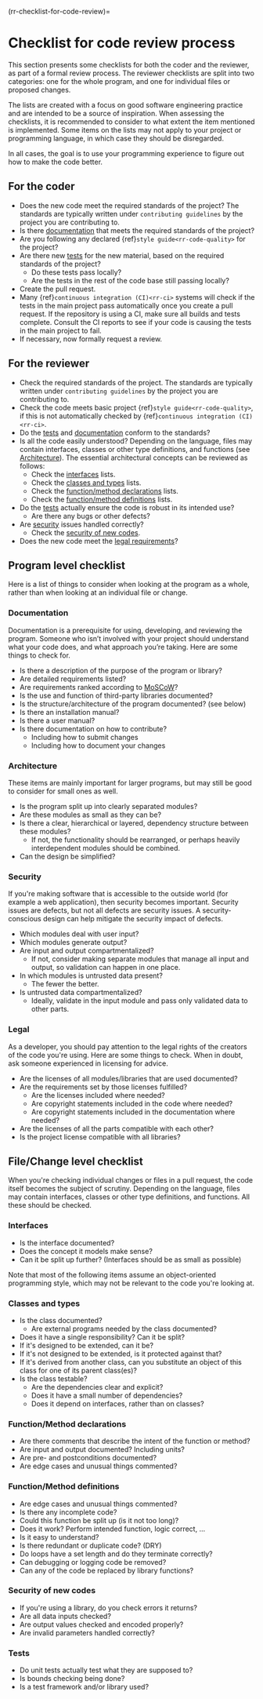 (rr-checklist-for-code-review)=
# Checklist for code review process

This section presents some checklists for both the coder and the reviewer, as part of a formal review process.
The reviewer checklists are split into two categories: one for the whole program, and one for individual files or proposed changes.

The lists are created with a focus on good software engineering practice and are intended to be a source of inspiration.
When assessing the checklists, it is recommended to consider to what extent the item mentioned is implemented.
Some items on the lists may not apply to your project or programming language, in which case they should be disregarded.

In all cases, the goal is to use your programming experience to figure out how to make the code better.

## For the coder

- Does the new code meet the required standards of the project?
  The standards are typically written under `contributing guidelines` by the project you are contributing to.
- Is there [documentation](#documentation) that meets the required standards of the project?
- Are you following any declared {ref}`style guide<rr-code-quality>` for the project?
- Are there new [tests](#tests) for the new material, based on the required standards of the project?
  - Do these tests pass locally?
  - Are the tests in the rest of the code base still passing locally?
- Create the pull request.
- Many {ref}`continuous integration (CI)<rr-ci>` systems will check if the tests in the main project pass automatically once you create a pull request.
  If the repository is using a CI, make sure all builds and tests complete.
  Consult the CI reports to see if your code is causing the tests in the main project to fail.
- If necessary, now formally request a review.

## For the reviewer

- Check the required standards of the project. The standards are typically written under
`contributing guidelines` by the project you are contributing to.
- Check the code meets basic project {ref}`style guide<rr-code-quality>`, if this is not automatically checked by {ref}`continuous integration (CI)<rr-ci>`.
- Do the [tests](#tests) and [documentation](#documentation) conform to the standards?
- Is all the code easily understood? Depending on the language, files may contain interfaces, classes or other type definitions, and functions (see [Architecture](#architecture)).
    The essential architectural concepts can be reviewed as follows:
  - Check the [interfaces](#interfaces) lists.
  - Check the [classes and types](#classes-and-types) lists.
  - Check the [function/method declarations](#function-method-declarations) lists.
  - Check the [function/method definitions](#function-method-definitions) lists.
- Do the [tests](#tests) actually ensure the code is robust in its intended use?
  - Are there any bugs or other defects?
- Are [security](#security) issues handled correctly?
  - Check the [security of new codes](#security-of-new-codes).
- Does the new code meet the [legal requirements](#legal)?

## Program level checklist

Here is a list of things to consider when looking at the program as a whole,
rather than when looking at an individual file or change.

### Documentation

Documentation is a prerequisite for using, developing, and reviewing the program.
Someone who isn’t involved with your project should understand what your code does,
and what approach you’re taking. Here are some things to check for.

- Is there a description of the purpose of the program or library?
- Are detailed requirements listed?
- Are requirements ranked according to [MoSCoW](https://en.wikipedia.org/wiki/MoSCoW_method)?
- Is the use and function of third-party libraries documented?
- Is the structure/architecture of the program documented? (see below)
- Is there an installation manual?
- Is there a user manual?
- Is there documentation on how to contribute?
  - Including how to submit changes
  - Including how to document your changes

### Architecture

These items are mainly important for larger programs, but may still be good
to consider for small ones as well.

- Is the program split up into clearly separated modules?
- Are these modules as small as they can be?
- Is there a clear, hierarchical or layered, dependency structure between
  these modules?
  - If not, the functionality should be rearranged, or perhaps heavily
    interdependent modules should be combined.
- Can the design be simplified?

### Security

If you're making software that is accessible to the outside world (for example a web
application), then security becomes important. Security issues are defects,
but not all defects are security issues. A security-conscious design can help
mitigate the security impact of defects.

- Which modules deal with user input?
- Which modules generate output?
- Are input and output compartmentalized?
  - If not, consider making separate modules that manage all input
    and output, so validation can happen in one place.
- In which modules is untrusted data present?
  - The fewer the better.
- Is untrusted data compartmentalized?
  - Ideally, validate in the input module and pass only
    validated data to other parts.

### Legal

As a developer, you should pay attention to the legal rights of the
creators of the code you're using. Here are some things to check. When in
doubt, ask someone experienced in licensing for advice.

- Are the licenses of all modules/libraries that are used documented?
- Are the requirements set by those licenses fulfilled?
  - Are the licenses included where needed?
  - Are copyright statements included in the code where needed?
  - Are copyright statements included in the documentation where needed?
- Are the licenses of all the parts compatible with each other?
- Is the project license compatible with all libraries?

## File/Change level checklist

When you're checking individual changes or files in a pull request, the
code itself becomes the subject of scrutiny. Depending on the language, files
may contain interfaces, classes or other type definitions, and functions. All
these should be checked.

### Interfaces

- Is the interface documented?
- Does the concept it models make sense?
- Can it be split up further? (Interfaces should be as small as possible)

Note that most of the following items assume an object-oriented programming
style, which may not be relevant to the code you're looking at.

### Classes and types

- Is the class documented?
  - Are external programs needed by the class documented?
- Does it have a single responsibility? Can it be split?
- If it's designed to be extended, can it be?
- If it's not designed to be extended, is it protected against that?
- If it's derived from another class, can you substitute an object of this class for one of its parent class(es)?
- Is the class testable?
  - Are the dependencies clear and explicit?
  - Does it have a small number of dependencies?
  - Does it depend on interfaces, rather than on classes?

### Function/Method declarations

- Are there comments that describe the intent of the function or method?
- Are input and output documented? Including units?
- Are pre- and postconditions documented?
- Are edge cases and unusual things commented?

### Function/Method definitions

- Are edge cases and unusual things commented?
- Is there any incomplete code?
- Could this function be split up (is it not too long)?
- Does it work? Perform intended function, logic correct, ...
- Is it easy to understand?
- Is there redundant or duplicate code? (DRY)
- Do loops have a set length and do they terminate correctly?
- Can debugging or logging code be removed?
- Can any of the code be replaced by library functions?

### Security of new codes

- If you're using a library, do you check errors it returns?
- Are all data inputs checked?
- Are output values checked and encoded properly?
- Are invalid parameters handled correctly?

### Tests

- Do unit tests actually test what they are supposed to?
- Is bounds checking being done?
- Is a test framework and/or library used?
